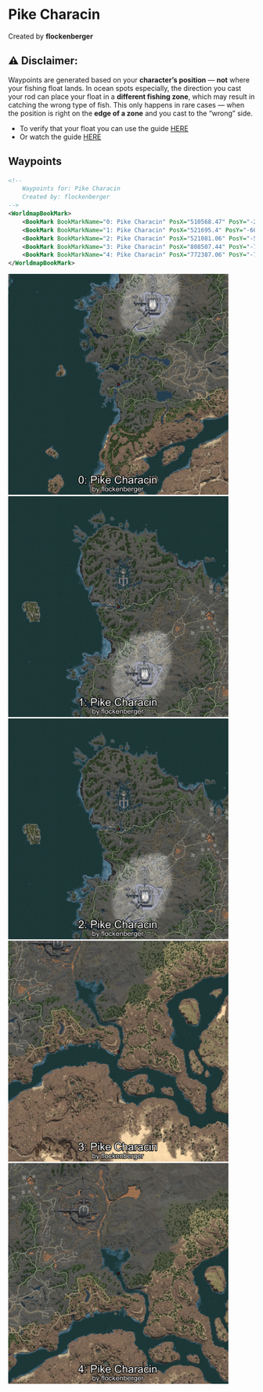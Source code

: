 # Pike Characin
Created by **flockenberger**

## ⚠️ Disclaimer:
Waypoints are generated based on your __**character’s position**__ — __not__ where your fishing float lands.
In ocean spots especially, the direction you cast your rod can place your float in a **different fishing zone**, which may result in catching the wrong type of fish.
This only happens in rare cases — when the position is right on the **edge of a zone** and you cast to the “wrong” side.

- To verify that your float you can use the guide [HERE](https://flockenberger.github.io/bdo-fish-position/)
- Or watch the guide [HERE](https://youtu.be/t-VXcRoNojk)

## Waypoints
```xml
<!--
    Waypoints for: Pike Characin
    Created by: flockenberger
-->
<WorldmapBookMark>
    <BookMark BookMarkName="0: Pike Characin" PosX="510568.47" PosY="-2832.41" PosZ="466884.62" />
    <BookMark BookMarkName="1: Pike Characin" PosX="521695.4" PosY="-6023.196" PosZ="672917.75" />
    <BookMark BookMarkName="2: Pike Characin" PosX="521081.06" PosY="-5926.5146" PosZ="673040.4" />
    <BookMark BookMarkName="3: Pike Characin" PosX="808507.44" PosY="-7163.2124" PosZ="466968.25" />
    <BookMark BookMarkName="4: Pike Characin" PosX="772387.06" PosY="-7824.977" PosZ="530142.5" />
</WorldmapBookMark>
```

<img src="./Pike Characin_0_Preview.webp" width="450"/> <img src="./Pike Characin_1_Preview.webp" width="450"/> <img src="./Pike Characin_2_Preview.webp" width="450"/> <img src="./Pike Characin_3_Preview.webp" width="450"/> <img src="./Pike Characin_4_Preview.webp" width="450"/> 
